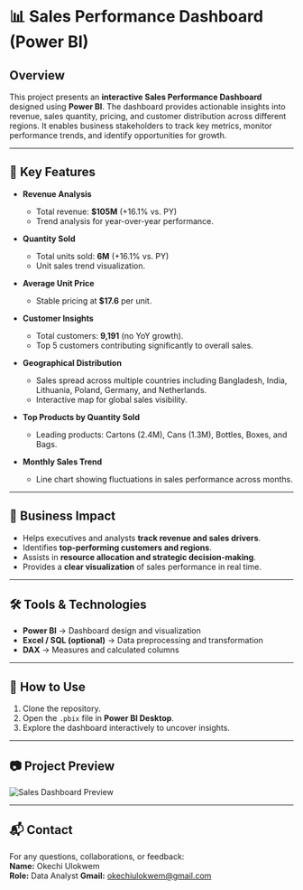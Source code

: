 # 📊 Sales Performance Dashboard (Power BI)

## Overview  
This project presents an **interactive Sales Performance Dashboard** designed using **Power BI**. The dashboard provides actionable insights into revenue, sales quantity, pricing, and customer distribution across different regions. It enables business stakeholders to track key metrics, monitor performance trends, and identify opportunities for growth.

---

## 🔑 Key Features  
- **Revenue Analysis**  
  - Total revenue: **$105M** (+16.1% vs. PY)  
  - Trend analysis for year-over-year performance.  

- **Quantity Sold**  
  - Total units sold: **6M** (+16.1% vs. PY)  
  - Unit sales trend visualization.  

- **Average Unit Price**  
  - Stable pricing at **$17.6** per unit.  

- **Customer Insights**  
  - Total customers: **9,191** (no YoY growth).  
  - Top 5 customers contributing significantly to overall sales.  

- **Geographical Distribution**  
  - Sales spread across multiple countries including Bangladesh, India, Lithuania, Poland, Germany, and Netherlands.  
  - Interactive map for global sales visibility.  

- **Top Products by Quantity Sold**  
  - Leading products: Cartons (2.4M), Cans (1.3M), Bottles, Boxes, and Bags.  

- **Monthly Sales Trend**  
  - Line chart showing fluctuations in sales performance across months.  

---

## 🎯 Business Impact  
- Helps executives and analysts **track revenue and sales drivers**.  
- Identifies **top-performing customers and regions**.  
- Assists in **resource allocation and strategic decision-making**.  
- Provides a **clear visualization** of sales performance in real time.  

---

## 🛠 Tools & Technologies  
- **Power BI** → Dashboard design and visualization  
- **Excel / SQL (optional)** → Data preprocessing and transformation  
- **DAX** → Measures and calculated columns  

---

## 📌 How to Use  
1. Clone the repository.  
2. Open the `.pbix` file in **Power BI Desktop**.  
3. Explore the dashboard interactively to uncover insights.  

---

## 📷 Project Preview  
![Sales Dashboard Preview](My%20Dashboard%20Image.jpeg) 

---

## 📬 Contact  
For any questions, collaborations, or feedback:  
**Name:** Okechi Ulokwem  
**Role:** Data Analyst
**Gmail:** okechiulokwem@gmail.com
